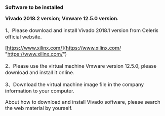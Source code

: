 ### Software to be installed

**<span style="font-size:16px;">Vivado 2018.2 version; Vmware 12.5.0 version.</span>**

<span style="font-size:16px;">

  1、Please download and install Vivado 2018.1 version from Celeris official website.
  
  [https://www.xilinx.com/](https://www.xilinx.com/ "https://www.xilinx.com/")
  
  2、Please use the virtual machine Vmware version 12.5.0, please download and install it online.
  
  3、Download the virtual machine image file in the company information to your computer.
  
  About how to download and install Vivado software, please search the web material by yourself.

</span>

